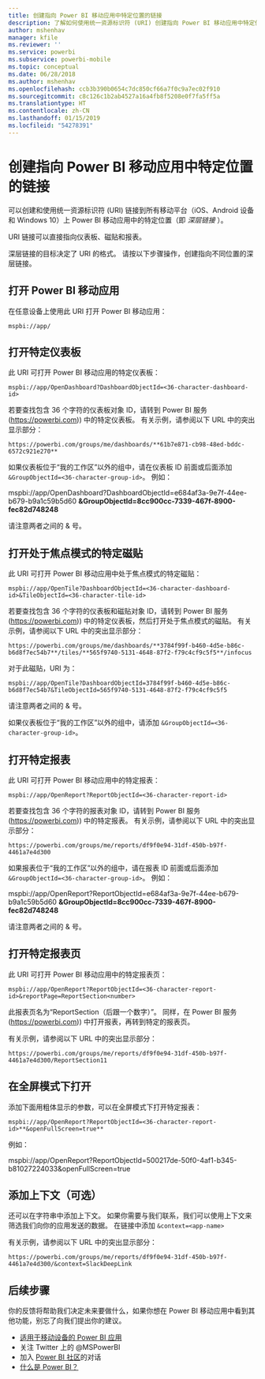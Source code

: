 ```yaml
---
title: 创建指向 Power BI 移动应用中特定位置的链接
description: 了解如何使用统一资源标识符 (URI) 创建指向 Power BI 移动应用中特定仪表板、磁贴或报表的深层链接。
author: mshenhav
manager: kfile
ms.reviewer: ''
ms.service: powerbi
ms.subservice: powerbi-mobile
ms.topic: conceptual
ms.date: 06/28/2018
ms.author: mshenhav
ms.openlocfilehash: ccb3b390b0654c7dc850cf66a7f0c9a7ec02f910
ms.sourcegitcommit: c8c126c1b2ab4527a16a4fb8f5208e0f7fa5ff5a
ms.translationtype: HT
ms.contentlocale: zh-CN
ms.lasthandoff: 01/15/2019
ms.locfileid: "54278391"
---
```

# <a name="create-a-link-to-a-specific-location-in-the-power-bi-mobile-apps"></a>创建指向 Power BI 移动应用中特定位置的链接
可以创建和使用统一资源标识符 (URI) 链接到所有移动平台（iOS、Android 设备和 Windows 10）上 Power BI 移动应用中的特定位置（即 *深层链接* ）。

URI 链接可以直接指向仪表板、磁贴和报表。

深层链接的目标决定了 URI 的格式。 请按以下步骤操作，创建指向不同位置的深层链接。 

## <a name="open-the-power-bi-mobile-app"></a>打开 Power BI 移动应用
在任意设备上使用此 URI 打开 Power BI 移动应用：

    mspbi://app/


## <a name="open-to-a-specific-dashboard"></a>打开特定仪表板
此 URI 可打开 Power BI 移动应用的特定仪表板：

    mspbi://app/OpenDashboard?DashboardObjectId=<36-character-dashboard-id>

若要查找包含 36 个字符的仪表板对象 ID，请转到 Power BI 服务 (https://powerbi.com)) 中的特定仪表板。 有关示例，请参阅以下 URL 中的突出显示部分：

`https://powerbi.com/groups/me/dashboards/**61b7e871-cb98-48ed-bddc-6572c921e270**`

如果仪表板位于“我的工作区”以外的组中，请在仪表板 ID 前面或后面添加 `&GroupObjectId=<36-character-group-id>`。 例如： 

mspbi://app/OpenDashboard?DashboardObjectId=e684af3a-9e7f-44ee-b679-b9a1c59b5d60 **&GroupObjectId=8cc900cc-7339-467f-8900-fec82d748248**

请注意两者之间的 & 号。

## <a name="open-to-a-specific-tile-in-focus"></a>打开处于焦点模式的特定磁贴
此 URI 可打开 Power BI 移动应用中处于焦点模式的特定磁贴：

    mspbi://app/OpenTile?DashboardObjectId=<36-character-dashboard-id>&TileObjectId=<36-character-tile-id>

若要查找包含 36 个字符的仪表板和磁贴对象 ID，请转到 Power BI 服务 (https://powerbi.com)) 中的特定仪表板，然后打开处于焦点模式的磁贴。 有关示例，请参阅以下 URL 中的突出显示部分：

`https://powerbi.com/groups/me/dashboards/**3784f99f-b460-4d5e-b86c-b6d8f7ec54b7**/tiles/**565f9740-5131-4648-87f2-f79c4cf9c5f5**/infocus`

对于此磁贴，URI 为：

    mspbi://app/OpenTile?DashboardObjectId=3784f99f-b460-4d5e-b86c-b6d8f7ec54b7&TileObjectId=565f9740-5131-4648-87f2-f79c4cf9c5f5

请注意两者之间的 & 号。

如果仪表板位于“我的工作区”以外的组中，请添加 `&GroupObjectId=<36-character-group-id>`。

## <a name="open-to-a-specific-report"></a>打开特定报表
此 URI 可打开 Power BI 移动应用中的特定报表：

    mspbi://app/OpenReport?ReportObjectId=<36-character-report-id>

若要查找包含 36 个字符的报表对象 ID，请转到 Power BI 服务 (https://powerbi.com)) 中的特定报表。 有关示例，请参阅以下 URL 中的突出显示部分：

`https://powerbi.com/groups/me/reports/df9f0e94-31df-450b-b97f-4461a7e4d300`

如果报表位于“我的工作区”以外的组中，请在报表 ID 前面或后面添加 `&GroupObjectId=<36-character-group-id>`。 例如： 

mspbi://app/OpenReport?ReportObjectId=e684af3a-9e7f-44ee-b679-b9a1c59b5d60 **&GroupObjectId=8cc900cc-7339-467f-8900-fec82d748248**

请注意两者之间的 & 号。

## <a name="open-to-a-specific-report-page"></a>打开特定报表页
此 URI 可打开 Power BI 移动应用中的特定报表页：

    mspbi://app/OpenReport?ReportObjectId=<36-character-report-id>&reportPage=ReportSection<number>

此报表页名为“ReportSection（后跟一个数字）”。 同样，在 Power BI 服务 (https://powerbi.com)) 中打开报表，再转到特定的报表页。 

有关示例，请参阅以下 URL 中的突出显示部分：

`https://powerbi.com/groups/me/reports/df9f0e94-31df-450b-b97f-4461a7e4d300/ReportSection11`

## <a name="open-in-full-screen-mode"></a>在全屏模式下打开
添加下面用粗体显示的参数，可以在全屏模式下打开特定报表：

    mspbi://app/OpenReport?ReportObjectId=<36-character-report-id>**&openFullScreen=true**

例如： 

mspbi://app/OpenReport?ReportObjectId=500217de-50f0-4af1-b345-b81027224033&openFullScreen=true

## <a name="add-context-optional"></a>添加上下文（可选）
还可以在字符串中添加上下文。 如果你需要与我们联系，我们可以使用上下文来筛选我们向你的应用发送的数据。 在链接中添加 `&context=<app-name>`

有关示例，请参阅以下 URL 中的突出显示部分： 

`https://powerbi.com/groups/me/reports/df9f0e94-31df-450b-b97f-4461a7e4d300/&context=SlackDeepLink`

## <a name="next-steps"></a>后续步骤
你的反馈将帮助我们决定未来要做什么，如果你想在 Power BI 移动应用中看到其他功能，别忘了向我们提出你的建议。 

* [适用于移动设备的 Power BI 应用](mobile-apps-for-mobile-devices.md)
* 关注 Twitter 上的 @MSPowerBI
* 加入 [Power BI 社区](http://community.powerbi.com/)的对话
* [什么是 Power BI？](../../power-bi-overview.md)

